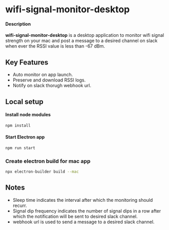 # wifi-signal-monitor-desktop

#### Description

**wifi-signal-monitor-desktop** is a desktop application to monitor wifi signal strength on your mac and post a message to a desired channel on slack when ever the RSSI value is less than -67 dBm.

## Key Features

- Auto monitor on app launch.
- Preserve and download RSSI logs.
- Notify on slack thorugh webhook url.

## Local setup

#### Install node modules

```sh
npm install
```

#### Start Electron app

```sh
npm run start
```

### Create electron build for mac app

```sh
npx electron-builder build --mac
```

## Notes

- Sleep time indicates the interval after which the monitoring
  should recurr.
- Signal dip frequency indicates the number of signal dips in
  a row after which the notification will be sent to desired
  slack channel.
- webhook url is used to send a message to a desired slack
  channel.
